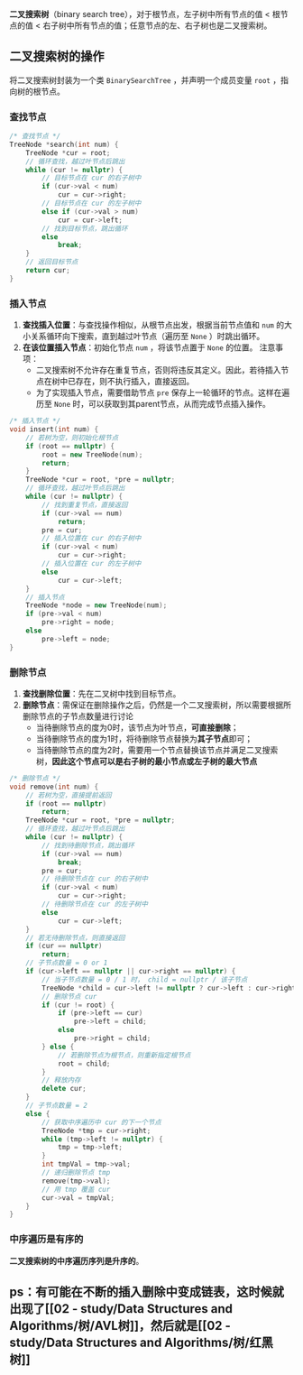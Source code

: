 **二叉搜索树**（binary search tree），对于根节点，左子树中所有节点的值 < 根节点的值 < 右子树中所有节点的值；任意节点的左、右子树也是二叉搜索树。
## 二叉搜索树的操作
将二叉搜索树封装为一个类 `BinarySearchTree` ，并声明一个成员变量 `root` ，指向树的根节点。
### 查找节点
```cpp
/* 查找节点 */
TreeNode *search(int num) {
    TreeNode *cur = root;
    // 循环查找，越过叶节点后跳出
    while (cur != nullptr) {
        // 目标节点在 cur 的右子树中
        if (cur->val < num)
            cur = cur->right;
        // 目标节点在 cur 的左子树中
        else if (cur->val > num)
            cur = cur->left;
        // 找到目标节点，跳出循环
        else
            break;
    }
    // 返回目标节点
    return cur;
}
```
### 插入节点
1. **查找插入位置**：与查找操作相似，从根节点出发，根据当前节点值和 `num` 的大小关系循环向下搜索，直到越过叶节点（遍历至 `None` ）时跳出循环。
2. **在该位置插入节点**：初始化节点 `num` ，将该节点置于 `None` 的位置。
注意事项：
   - 二叉搜索树不允许存在重复节点，否则将违反其定义。因此，若待插入节点在树中已存在，则不执行插入，直接返回。
   - 为了实现插入节点，需要借助节点 `pre` 保存上一轮循环的节点。这样在遍历至 `None` 时，可以获取到其parent节点，从而完成节点插入操作。
```cpp
/* 插入节点 */
void insert(int num) {
    // 若树为空，则初始化根节点
    if (root == nullptr) {
        root = new TreeNode(num);
        return;
    }
    TreeNode *cur = root, *pre = nullptr;
    // 循环查找，越过叶节点后跳出
    while (cur != nullptr) {
        // 找到重复节点，直接返回
        if (cur->val == num)
            return;
        pre = cur;
        // 插入位置在 cur 的右子树中
        if (cur->val < num)
            cur = cur->right;
        // 插入位置在 cur 的左子树中
        else
            cur = cur->left;
    }
    // 插入节点
    TreeNode *node = new TreeNode(num);
    if (pre->val < num)
        pre->right = node;
    else
        pre->left = node;
}
```
### 删除节点
1. **查找删除位置**：先在二叉树中找到目标节点。
2. **删除节点**：需保证在删除操作之后，仍然是一个二叉搜索树，所以需要根据所删除节点的子节点数量进行讨论
	 - 当待删除节点的度为0时，该节点为叶节点，**可直接删除**；
	 - 当待删除节点的度为1时，将待删除节点替换为**其子节点**即可；
	 - 当待删除节点的度为2时，需要用一个节点替换该节点并满足二叉搜索树，**因此这个节点可以是右子树的最小节点或左子树的最大节点**
```cpp
/* 删除节点 */
void remove(int num) {
    // 若树为空，直接提前返回
    if (root == nullptr)
        return;
    TreeNode *cur = root, *pre = nullptr;
    // 循环查找，越过叶节点后跳出
    while (cur != nullptr) {
        // 找到待删除节点，跳出循环
        if (cur->val == num)
            break;
        pre = cur;
        // 待删除节点在 cur 的右子树中
        if (cur->val < num)
            cur = cur->right;
        // 待删除节点在 cur 的左子树中
        else
            cur = cur->left;
    }
    // 若无待删除节点，则直接返回
    if (cur == nullptr)
        return;
    // 子节点数量 = 0 or 1
    if (cur->left == nullptr || cur->right == nullptr) {
        // 当子节点数量 = 0 / 1 时， child = nullptr / 该子节点
        TreeNode *child = cur->left != nullptr ? cur->left : cur->right;
        // 删除节点 cur
        if (cur != root) {
            if (pre->left == cur)
                pre->left = child;
            else
                pre->right = child;
        } else {
            // 若删除节点为根节点，则重新指定根节点
            root = child;
        }
        // 释放内存
        delete cur;
    }
    // 子节点数量 = 2
    else {
        // 获取中序遍历中 cur 的下一个节点
        TreeNode *tmp = cur->right;
        while (tmp->left != nullptr) {
            tmp = tmp->left;
        }
        int tmpVal = tmp->val;
        // 递归删除节点 tmp
        remove(tmp->val);
        // 用 tmp 覆盖 cur
        cur->val = tmpVal;
    }
}
```
### 中序遍历是有序的
**二叉搜索树的中序遍历序列是升序的**。

## ps：有可能在不断的插入删除中变成链表，这时候就出现了[[02 - study/Data Structures and  Algorithms/树/AVL树]]，然后就是[[02 - study/Data Structures and  Algorithms/树/红黑树]]